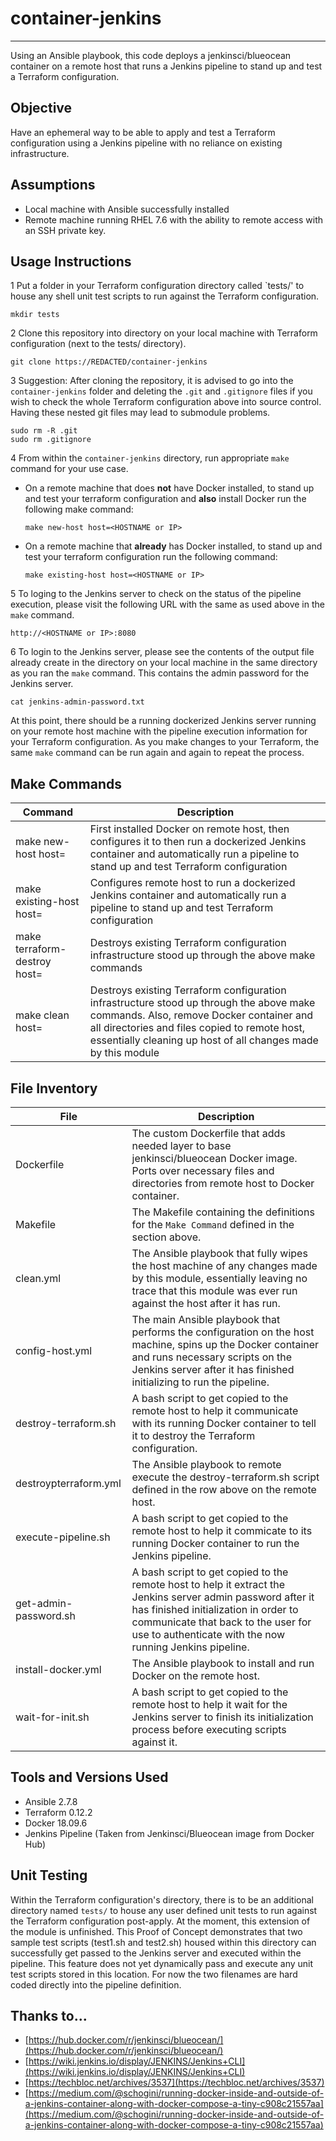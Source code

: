 # container-jenkins

***

Using an Ansible playbook, this code deploys a jenkinsci/blueocean container on a remote host that runs a Jenkins pipeline to stand up and test a Terraform configuration.

## Objective

Have an ephemeral way to be able to apply and test a Terraform configuration using a Jenkins pipeline with no reliance on existing infrastructure.

## Assumptions

* Local machine with Ansible successfully installed
* Remote machine running RHEL 7.6 with the ability to remote access with an SSH private key.

## Usage Instructions

1 Put a folder in your Terraform configuration directory called `tests/' to house any shell unit test scripts to run against the Terraform configuration.
  ```
  mkdir tests
  ```

2 Clone this repository into directory on your local machine with Terraform configuration (next to the tests/ directory).
  ```
  git clone https://REDACTED/container-jenkins
  ```

3 Suggestion: After cloning the repository, it is advised to go into the `container-jenkins` folder and deleting the `.git` and `.gitignore` files if you wish to check the whole Terraform configuration above into source control. Having these nested git files may lead to submodule problems.
  ```
  sudo rm -R .git
  sudo rm .gitignore
  ```
  
4 From within the `container-jenkins` directory, run appropriate `make` command for your use case.

* On a remote machine that does **not** have Docker installed, to stand up and test your terraform configuration and **also** install Docker run the following make command:
  ```
  make new-host host=<HOSTNAME or IP>
  ```
  
* On a remote machine that **already** has Docker installed, to stand up and test your terraform configuration run the following command:
  ```
  make existing-host host=<HOSTNAME or IP>
  ```
  
5 To loging to the Jenkins server to check on the status of the pipeline execution, please visit the following URL with the same <HOSTNAME or IP> as used above in the `make` command.
  ```
  http://<HOSTNAME or IP>:8080
  ```
  
6 To login to the Jenkins server, please see the contents of the output file already create in the directory on your local machine in the same directory as you ran the `make` command. This contains the admin password for the Jenkins server.
  ```
  cat jenkins-admin-password.txt
  ```
  
At this point, there should be a running dockerized Jenkins server running on your remote host machine with the pipeline execution information for your Terraform configuration. As you make changes to your Terraform, the same `make` command can be run again and again to repeat the process.

## Make Commands

| Command                                      | Description        |
| -------------------------------------------- | ------------------ |
| make new-host host=<HOSTNAME or IP>          | First installed Docker on remote host, then configures it to then run a dockerized Jenkins container and automatically run a pipeline to stand up and test Terraform configuration |
| make existing-host host=<HOSTNAME or IP>     | Configures remote host to run a dockerized Jenkins container and automatically run a pipeline to stand up and test Terraform configuration |
| make terraform-destroy host=<HOSTNAME or IP> | Destroys existing Terraform configuration infrastructure stood up through the above make commands |
| make clean host=<HOSTNAME or IP>             | Destroys existing Terraform configuration infrastructure stood up through the above make commands. Also, remove Docker container and all directories and files copied to remote host, essentially cleaning up host of all changes made by this module |

## File Inventory

| File                    | Description        |
| ----------------------- | ------------------ |
| Dockerfile              | The custom Dockerfile that adds needed layer to base jenkinsci/blueocean Docker image. Ports over necessary files and directories from remote host to Docker container. |
| Makefile                | The Makefile containing the definitions for the `Make Command` defined in the section above. |
| clean.yml               | The Ansible playbook that fully wipes the host machine of any changes made by this module, essentially leaving no trace that this module was ever run against the host after it has run. |
| config-host.yml         | The main Ansible playbook that performs the configuration on the host machine, spins up the Docker container and runs necessary scripts on the Jenkins server after it has finished initializing to run the pipeline. |
| destroy-terraform.sh    | A bash script to get copied to the remote host to help it communicate with its running Docker container to tell it to destroy the Terraform configuration. |
| destroypterraform.yml   | The Ansible playbook to remote execute the destroy-terraform.sh script defined in the row above on the remote host. |
| execute-pipeline.sh     | A bash script to get copied to the remote host to help it commicate to its running Docker container to run the Jenkins pipeline. |
| get-admin-password.sh   | A bash script to get copied to the remote host to help it extract the Jenkins server admin password after it has finished initialization in order to communicate that back to the user for use to authenticate with the now running Jenkins pipeline. |
| install-docker.yml      | The Ansible playbook to install and run Docker on the remote host. |
| wait-for-init.sh        | A bash script to get copied to the remote host to help it wait for the Jenkins server to finish its initialization process before executing scripts against it. |

## Tools and Versions Used

* Ansible 2.7.8
* Terraform 0.12.2
* Docker 18.09.6
* Jenkins Pipeline (Taken from Jenkinsci/Blueocean image from Docker Hub)

## Unit Testing

Within the Terraform configuration's directory, there is to be an additional directory named `tests/` to house any user defined unit tests to run against the Terraform configuration post-apply. At the moment, this extension of the module is unfinished. This Proof of Concept demonstrates that two sample test scripts (test1.sh and test2.sh) housed within this directory can successfully get passed to the Jenkins server and executed within the pipeline. This feature does not yet dynamically pass and execute any unit test scripts stored in this location. For now the two filenames are hard coded directly into the pipeline definition.

## Thanks to...

* [https://hub.docker.com/r/jenkinsci/blueocean/](https://hub.docker.com/r/jenkinsci/blueocean/)
* [https://wiki.jenkins.io/display/JENKINS/Jenkins+CLI](https://wiki.jenkins.io/display/JENKINS/Jenkins+CLI)
* [https://techbloc.net/archives/3537](https://techbloc.net/archives/3537)
* [https://medium.com/@schogini/running-docker-inside-and-outside-of-a-jenkins-container-along-with-docker-compose-a-tiny-c908c21557aa](https://medium.com/@schogini/running-docker-inside-and-outside-of-a-jenkins-container-along-with-docker-compose-a-tiny-c908c21557aa)
